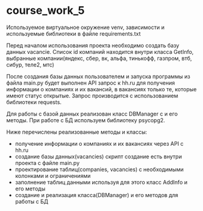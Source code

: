 # course_work_5
Используемое виртуальное окружение venv, зависимости и используемые библиотеки в файле requirements.txt

Перед началом использования проекта необходимо создать базу данных  vacancie.
Список id компаний находится внутри класса GetInfo, выбранные компании(яндекс, сбер, вк, альфа,
тинькофф, газпром, втб, сибур, теле2, мтс)
 
После создания базы данных пользователем и запуска программы из файла main.py будет выполнен API запрос к hh.ru для получения информации о компаниях и их вакансий, в вакансиях только те, которые имеют статус открытые. Запрос производится с использованием библиотеки requests.

Для работы с базой данных реализован класс DBManager с  и его методы. При работе с БД используем библиотеку psycopg2.

Ниже перечислены реализованные методы и классы:
- получение информации о компаниях и их вакансиях через API с hh.ru
- создание базы данных(vacancies) скрипт создание есть внутри проекта с файле main.py
- проектирование таблиц(companies, vacancies) с необходимыми колонками и ограничениями
- заполнение таблиц данными используя для этого класс AddInfo и его методы
- создание и реализация класса(DBManager) и его методов для работы с БД
  


